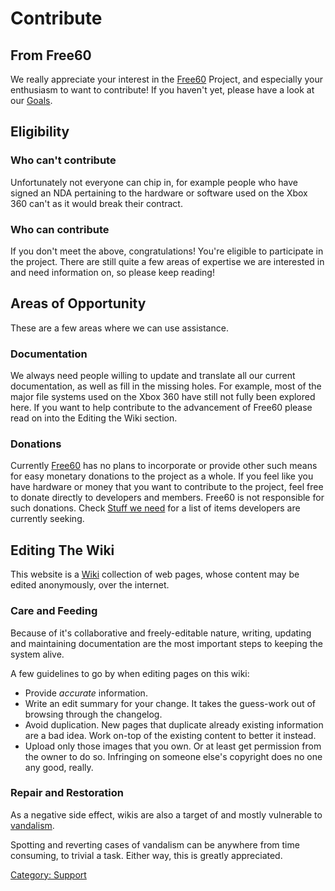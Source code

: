 # Contribute

## From Free60

We really appreciate your interest in the [Free60](../Main_Page)
Project, and especially your enthusiasm to want to contribute! If you
haven't yet, please have a look at our [Goals](../Goals).

## Eligibility

### Who can't contribute

Unfortunately not everyone can chip in, for example people who have
signed an NDA pertaining to the hardware or software used on the Xbox
360 can't as it would break their contract.

### Who can contribute

If you don't meet the above, congratulations! You're eligible to
participate in the project. There are still quite a few areas of
expertise we are interested in and need information on, so please keep
reading!

## Areas of Opportunity

These are a few areas where we can use assistance.

### Documentation

We always need people willing to update and translate all our current
documentation, as well as fill in the missing holes. For example, most
of the major file systems used on the Xbox 360 have still not fully been
explored here. If you want to help contribute to the advancement of
Free60 please read on into the Editing the Wiki section.

### Donations

Currently [Free60](../Main_Page) has no plans to incorporate or
provide other such means for easy monetary donations to the project as a
whole. If you feel like you have hardware or money that you want to
contribute to the project, feel free to donate directly to developers
and members. Free60 is not responsible for such donations.
Check [Stuff we need](../Stuff_we_need) for a list of items developers are
currently seeking.

## Editing The Wiki

This website is a [Wiki](http://en.wikipedia.org/wiki/Wiki)
collection of web pages, whose content may be edited anonymously, over the internet.

### Care and Feeding

Because of it's collaborative and freely-editable nature, writing,
updating and maintaining documentation are the most important steps to
keeping the system alive.

A few guidelines to go by when editing pages on this wiki:

- Provide *accurate* information.
- Write an edit summary for your change. It takes the guess-work out
  of browsing through the changelog.
- Avoid duplication. New pages that duplicate already existing
  information are a bad idea. Work on-top of the existing content to
  better it instead.
- Upload only those images that you own. Or at least get permission
  from the owner to do so. Infringing on someone else's copyright does
  no one any good, really.

### Repair and Restoration

As a negative side effect, wikis are also a target of and mostly
vulnerable to [vandalism](https://web.archive.org/web/20060927204136/https://en.wikipedia.org/wiki/Wiki_vandalism).

Spotting and reverting cases of vandalism can be anywhere from time
consuming, to trivial a task. Either way, this is greatly appreciated.

[Category: Support](../Category_Support)
